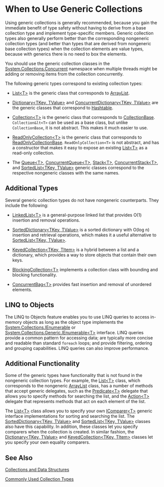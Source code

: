 # When to Use Generic Collections

Using generic collections is generally recommended, because you gain the immediate benefit of type safety without having to derive from a base collection type and implement type-specific members. Generic collection types also generally perform better than the corresponding nongeneric collection types (and better than types that are derived from nongeneric base collection types) when the collection elements are value types, because with generics there is no need to box the elements. 

You should use the generic collection classes in the [System.Collections.Concurrent](https://docs.microsoft.com/dotnet/core/api/System.Collections.Concurrent ) namespace when multiple threads might be adding or removing items from the collection concurrently.

The following generic types correspond to existing collection types: 

*   [List&lt;T&gt;](https://docs.microsoft.com/dotnet/core/api/System.Collections.Generic.List%601 ) is the generic class that corresponds to [ArrayList](https://docs.microsoft.com/dotnet/core/api/System.Collections.ArrayList ).

*   [Dictionary&lt;TKey, TValue&gt;](https://docs.microsoft.com/dotnet/core/api/System.Collections.Generic.Dictionary%602 ) and [ConcurrentDictionary&lt;TKey, TValue&gt;](https://docs.microsoft.com/dotnet/core/api/System.Collections.Concurrent.ConcurrentDictionary%602 ) are the generic classes that correspond to [Hashtable](https://docs.microsoft.com/dotnet/core/api/System.Collections.Hashtable ). 

*   [Collection&lt;T&gt;](https://docs.microsoft.com/dotnet/core/api/System.Collections.ObjectModel.Collection%601 ) is the generic class that corresponds to [CollectionBase](https://docs.microsoft.com/dotnet/core/api/System.Collections.CollectionBase ). `Collection&lt<T>` can be used as a base class, but unlike `CollectionBase`, it is not abstract. This makes it much easier to use.

*   [ReadOnlyCollection&lt;T&gt;](https://docs.microsoft.com/dotnet/core/api/System.Collections.ObjectModel.ReadOnlyCollection%601 ) is the generic class that corresponds to [ReadOnlyCollectionBase](https://docs.microsoft.com/dotnet/core/api/System.Collections.ReadOnlyCollectionBase ). `ReadOnlyCollection<T>` is not abstract, and has a constructor that makes it easy to expose an existing [List&lt;T&gt;](https://docs.microsoft.com/dotnet/core/api/System.Collections.Generic.List%601 ) as a read-only collection.

*   The [Queue&lt;T&gt;](https://docs.microsoft.com/dotnet/core/api/System.Collections.Generic.Queue%601 ), [ConcurrentQueue&lt;T&gt;](https://docs.microsoft.com/dotnet/core/api/System.Collections.Concurrent.ConcurrentQueue%601 ), [Stack&lt;T&gt;](https://docs.microsoft.com/dotnet/core/api/System.Collections.Generic.Stack%601 ), [ConcurrentStack&lt;T&gt;](https://docs.microsoft.com/dotnet/core/api/System.Collections.Concurrent.ConcurrentStack%601 ), and [SortedList&lt;TKey, TValue&gt;](https://docs.microsoft.com/dotnet/core/api/System.Collections.Generic.SortedList%602 ) generic classes correspond to the respective nongeneric classes with the same names.

## Additional Types

Several generic collection types do not have nongeneric counterparts. They include the following: 

*   [LinkedList&lt;T&gt;](https://docs.microsoft.com/dotnet/core/api/System.Collections.Generic.LinkedList%601 ) is a general-purpose linked list that provides O(1) insertion and removal operations.

*   [SortedDictionary&lt;TKey, TValue&gt;](https://docs.microsoft.com/dotnet/core/api/System.Collections.Generic.SortedDictionary%602 ) is a sorted dictionary with O(log n) insertion and retrieval operations, which makes it a useful alternative to [SortedList&lt;TKey, TValue&gt;](https://docs.microsoft.com/dotnet/core/api/System.Collections.Generic.SortedList%602 ). 

*   [KeyedCollection&lt;TKey, TItem&gt;](https://docs.microsoft.com/dotnet/core/api/System.Collections.ObjectModel.KeyedCollection%602 ) is a hybrid between a list and a dictionary, which provides a way to store objects that contain their own keys.

*   [BlockingCollection&lt;T&gt;](https://docs.microsoft.com/dotnet/core/api/System.Collections.Concurrent.BlockingCollection%601 ) implements a collection class with bounding and blocking functionality.

*   [ConcurrentBag&lt;T&gt;](https://docs.microsoft.com/dotnet/core/api/System.Collections.Concurrent.ConcurrentBag%601 ) provides fast insertion and removal of unordered elements.

## LINQ to Objects

The LINQ to Objects feature enables you to use LINQ queries to access in-memory objects as long as the object type implements the [System.Collections.IEnumerable](https://docs.microsoft.com/dotnet/core/api/System.Collections.IEnumerable ) or [System.Collections.Generic.IEnumerable&lt;T&gt;](https://docs.microsoft.com/dotnet/core/api/System.Collections.Generic.IEnumerable%601 ) interface. LINQ queries provide a common pattern for accessing data; are typically more concise and readable than standard `foreach` loops; and provide filtering, ordering and grouping capabilities. LINQ queries can also improve performance.

## Additional Functionality

Some of the generic types have functionality that is not found in the nongeneric collection types. For example, the [List&lt;T&gt;](https://docs.microsoft.com/dotnet/core/api/System.Collections.Generic.List%601 ) class, which corresponds to the nongeneric [ArrayList](https://docs.microsoft.com/dotnet/core/api/System.Collections.ArrayList ) class, has a number of methods that accept generic delegates, such as the [Predicate&lt;T&gt;](https://docs.microsoft.com/dotnet/core/api/System.Predicate%601 ) delegate that allows you to specify methods for searching the list, and the [Action&lt;T&gt;](https://docs.microsoft.com/dotnet/core/api/System.Action%601 ) delegate that represents methods that act on each element of the list.

The [List&lt;T&gt;](https://docs.microsoft.com/dotnet/core/api/System.Collections.Generic.List%601 ) class allows you to specify your own [IComparer&lt;T&gt;](https://docs.microsoft.com/dotnet/core/api/System.Collections.Generic.IComparer%601 ) generic interface implementations for sorting and searching the list. The [SortedDictionary&lt;TKey, TValue&gt;](https://docs.microsoft.com/dotnet/core/api/System.Collections.Generic.SortedDictionary%602 ) and [SortedList&lt;TKey, TValue&gt;](https://docs.microsoft.com/dotnet/core/api/System.Collections.Generic.SortedList%602 ) classes also have this capability. In addition, these classes let you specify comparers when the collection is created. In similar fashion, the [Dictionary&lt;TKey, TValue&gt;](https://docs.microsoft.com/dotnet/core/api/System.Collections.Generic.Dictionary%602 ) and [KeyedCollection&lt;TKey, TItem&gt;](https://docs.microsoft.com/dotnet/core/api/System.Collections.ObjectModel.KeyedCollection%602 ) classes let you specify your own equality comparers.

## See Also

[Collections and Data Structures](collections-and-data-structures.md) 

[Commonly Used Collection Types](commonly-used-collection-types.md)
